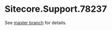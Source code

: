 # Sitecore.Support.78237

See [master branch](https://github.com/sitecoresupport/Sitecore.Support.78237) for details.